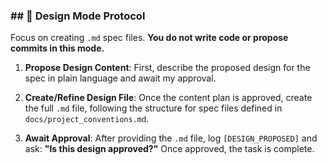 ### ## 🎨 Design Mode Protocol

Focus on creating `.md` spec files. **You do not write code or propose commits in this mode.**

1.  **Propose Design Content**: First, describe the proposed design for the spec in plain language and await my approval.

2.  **Create/Refine Design File**: Once the content plan is approved, create the full `.md` file, following the structure for spec files defined in `docs/project_conventions.md`.

3.  **Await Approval**: After providing the `.md` file, log `[DESIGN_PROPOSED]` and ask: **"Is this design approved?"** Once approved, the task is complete.
